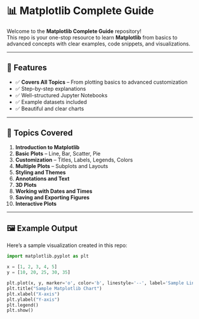 # 📊 Matplotlib Complete Guide

Welcome to the **Matplotlib Complete Guide** repository!  
This repo is your one-stop resource to learn **Matplotlib** from basics to advanced concepts with clear examples, code snippets, and visualizations.

---

## 🚀 Features
- ✅ **Covers All Topics** – From plotting basics to advanced customization
- ✅ Step-by-step explanations
- ✅ Well-structured Jupyter Notebooks
- ✅ Example datasets included
- ✅ Beautiful and clear charts

---

## 📂 Topics Covered
1. **Introduction to Matplotlib**
2. **Basic Plots** – Line, Bar, Scatter, Pie
3. **Customization** – Titles, Labels, Legends, Colors
4. **Multiple Plots** – Subplots and Layouts
5. **Styling and Themes**
6. **Annotations and Text**
7. **3D Plots**
8. **Working with Dates and Times**
9. **Saving and Exporting Figures**
10. **Interactive Plots**

---

## 🖼 Example Output
Here’s a sample visualization created in this repo:

```python
import matplotlib.pyplot as plt

x = [1, 2, 3, 4, 5]
y = [10, 20, 25, 30, 35]

plt.plot(x, y, marker='o', color='b', linestyle='--', label='Sample Line')
plt.title("Sample Matplotlib Chart")
plt.xlabel("X-axis")
plt.ylabel("Y-axis")
plt.legend()
plt.show()
